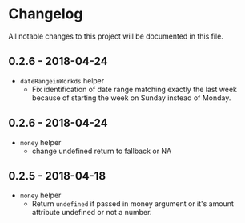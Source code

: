 # Changelog

All notable changes to this project will be documented in this file.


## 0.2.6 - 2018-04-24

-   `dateRangeinWorkds` helper
    - Fix identification of date range matching exactly the last week because of starting the week on Sunday instead of Monday.


## 0.2.6 - 2018-04-24

-   `money` helper
    -   change undefined return to fallback or NA


## 0.2.5 - 2018-04-18

-   `money` helper
    -   Return `undefined` if passed in money argument or it's amount attribute undefined or not a number.
